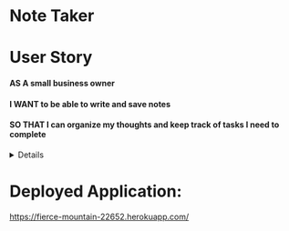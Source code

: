 # Note Taker

# User Story 
#### AS A small business owner
#### I WANT to be able to write and save notes
#### SO THAT I can organize my thoughts and keep track of tasks I need to complete

<details>
  <h1> Description </h1>
  <ul>
    <li> GIVEN a note-taking application </li>
    <li> WHEN I open the Note Taker
    <li> THEN I am presented with a landing page with a link to a notes page
    <li> WHEN I click on the link to the notes page
    <li> THEN I am presented with a page with existing notes listed in the left-hand column, plus empty fields to enter a new note title and the note’s text in the right-hand column
    <li> WHEN I enter a new note title and the note’s text
    <li>  THEN a Save icon appears in the navigation at the top of the page
    <li> WHEN I click on the Save icon
    <li> THEN the new note I have entered is saved and appears in the left-hand column with the other existing notes
    <li> WHEN I click on an existing note in the list in the left-hand column
    <li> THEN that note appears in the right-hand column
    <li> WHEN I click on the Write icon in the navigation at the top of the page
    <li> THEN I am presented with empty fields to enter a new note title and the note’s text in the right-hand column
   </ul></details>
  
# Deployed Application: 
https://fierce-mountain-22652.herokuapp.com/
